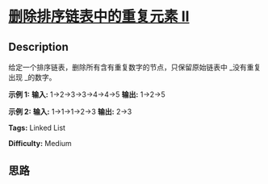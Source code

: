 # [删除排序链表中的重复元素 II][title]

## Description

给定一个排序链表，删除所有含有重复数字的节点，只保留原始链表中  _没有重复出现  _的数字。

**示例  1:**
            **输入:** 1->2->3->3->4->4->5    **输出:** 1->2->5    

**示例  2:**
            **输入:** 1->1->1->2->3    **输出:** 2->3


**Tags:** Linked List

**Difficulty:** Medium

## 思路

[title]: https://leetcode-cn.com/problems/remove-duplicates-from-sorted-list-ii
